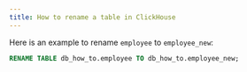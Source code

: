```yaml
---
title: How to rename a table in ClickHouse
---
```


Here is an example to rename `employee` to `employee_new`:

```sql
RENAME TABLE db_how_to.employee TO db_how_to.employee_new;
```
